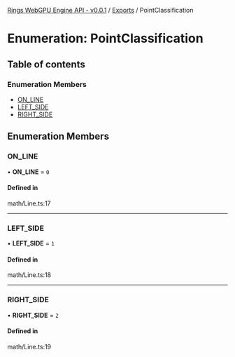 [Rings WebGPU Engine API - v0.0.1](../README.md) / [Exports](../modules.md) / PointClassification

# Enumeration: PointClassification

## Table of contents

### Enumeration Members

- [ON\_LINE](PointClassification.md#on_line)
- [LEFT\_SIDE](PointClassification.md#left_side)
- [RIGHT\_SIDE](PointClassification.md#right_side)

## Enumeration Members

### ON\_LINE

• **ON\_LINE** = ``0``

#### Defined in

math/Line.ts:17

___

### LEFT\_SIDE

• **LEFT\_SIDE** = ``1``

#### Defined in

math/Line.ts:18

___

### RIGHT\_SIDE

• **RIGHT\_SIDE** = ``2``

#### Defined in

math/Line.ts:19
